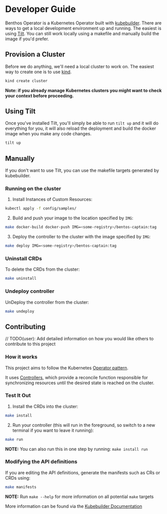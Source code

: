 # Developer Guide

Benthos Operator is a Kubernetes Operator built with [kubebuilder](https://github.com/kubernetes-sigs/kubebuilder). There are ways to get a local development environment up and running. The easiest is using [Tilt](https://tilt.dev/). You can still work locally using a makefile and manually build the image if you'd prefer.

## Provision a Cluster

Before we do anything, we'll need a local cluster to work on. The easiest way to create one is to use [kind](https://kind.sigs.k8s.io/docs/user/quick-start/).

```bash
kind create cluster
```

**Note: if you already manage Kubernetes clusters you might want to check your context before proceeding.**

## Using Tilt

Once you've installed Tilt, you'll simply be able to run `tilt up` and it will do everything for you, it will also reload the deployment and build the docker image when you make any code changes.

```bash
tilt up
```

## Manually

If you don't want to use Tilt, you can use the makefile targets generated by kubebuilder.

### Running on the cluster

1. Install Instances of Custom Resources:

```sh
kubectl apply -f config/samples/
```

2. Build and push your image to the location specified by `IMG`:

```sh
make docker-build docker-push IMG=<some-registry>/bentos-captain:tag
```

3. Deploy the controller to the cluster with the image specified by `IMG`:

```sh
make deploy IMG=<some-registry>/bentos-captain:tag
```

### Uninstall CRDs

To delete the CRDs from the cluster:

```sh
make uninstall
```

### Undeploy controller

UnDeploy the controller from the cluster:

```sh
make undeploy
```

## Contributing

// TODO(user): Add detailed information on how you would like others to contribute to this project

### How it works

This project aims to follow the Kubernetes [Operator pattern](https://kubernetes.io/docs/concepts/extend-kubernetes/operator/).

It uses [Controllers](https://kubernetes.io/docs/concepts/architecture/controller/),
which provide a reconcile function responsible for synchronizing resources until the desired state is reached on the cluster.

### Test It Out

1. Install the CRDs into the cluster:

```sh
make install
```

2. Run your controller (this will run in the foreground, so switch to a new terminal if you want to leave it running):

```sh
make run
```

**NOTE:** You can also run this in one step by running: `make install run`

### Modifying the API definitions

If you are editing the API definitions, generate the manifests such as CRs or CRDs using:

```sh
make manifests
```

**NOTE:** Run `make --help` for more information on all potential `make` targets

More information can be found via the [Kubebuilder Documentation](https://book.kubebuilder.io/introduction.html)
